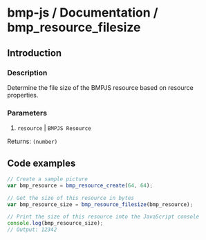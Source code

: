 # bmp-js / Documentation / bmp_resource_filesize

## Introduction

### Description

Determine the file size of the BMPJS resource based on resource properties.

### Parameters

1. `resource` | `BMPJS Resource`

Returns: `(number)`

## Code examples

```js
// Create a sample picture
var bmp_resource = bmp_resource_create(64, 64);

// Get the size of this resource in bytes
var bmp_resource_size = bmp_resource_filesize(bmp_resource);

// Print the size of this resource into the JavaScript console
console.log(bmp_resource_size);
// Output: 12342
```
